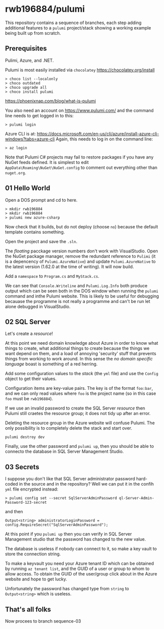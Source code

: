 # rwb196884/pulumi

This repository contains a sequence of branches, each step adding additional features to a `pulumi` project/stack
showing a working example being built up from scratch.

## Prerequisites

Pulimi, Azure, and .NET.

Pulumi is most easily installed via `chocolatey` https://chocolatey.org/install
```
> choco list --localonly
> choco outdated
> choco upgrade all
> choco install pulumi
```

https://phoenixnap.com/blog/what-is-pulumi

You also need an account on https://www.pulumi.com/ and the command line needs to get logged in to this:
```
> pulumi login
```

Azure CLI is at: https://docs.microsoft.com/en-us/cli/azure/install-azure-cli-windows?tabs=azure-cli
Again, this needs to log in on the command line:
```
> az login
```

Note that Pulumi C# projects may fail to restore packages if you have any NuGet feeds defined.
It is simplest to edit `AppData\Roaming\NuGet\NuGet.config` to comment out everything
other than `nuget.org`.

## 01 Hello World

Open a DOS prompt and cd to here.
```
> mkdir rwb196884
> mkdir rwb196884
> pulumi new azure-csharp
```

Now check that it builds, but do not deploy (choose `no`) because the default template contains something.

Open the project and save the `.sln`.

The _floating_ pacckage version numbers don't work with VisualStudio.
Open the NuGet package manager, remove the redundant reference to `Pulimi` 
(it is a depencency of `Pulumi.AzureNative`) and update `Pulumi.AzureNative`
to the latest version (1.62.0 at the time of writing). It will now build.

Add a `namespace` to `Program.cs` and `MyStack.cs`.

We can see that `Console.Writeline` and `Pulumi.Log.Info` both produce output
which can be seen both in the DOS window when running the `pulumi` command
and inthe Pulumi website.
This is likely to be useful for debugging becauase the programme is not really 
a programme and can't be run let alone debugged in VisualStudio.

## 02 SQL Server

Let's create a _resource_!

At this point we need domain knowledge about Azure in order to know what things to create, 
what additional things to create because the things we want depend on them,
and a load of annoying 'security' stuff that prevents things from working to work around.
In this sense the _no domain specific language_ boast is something of a red herring.

Add some configuration values to the _stack_ (the `yml` file) and use the `Config` object to get their values.

Configuration items are key-value pairs. The key is of the format `foo:bar`, and we can only read values where `foo` is the project name
(so in this case `foo` must be `rwb196884`).

If we use an invalid password to create the SQL Server _resource_ then Pulumi still craetes the resource group; it does not tidy up after an error.

Deleting the resource group in the Azure website will confuse Pulumi.
The only possibility is to completely delete the stack and start over.
```
pulumi destroy dev
```

Finally, use the other password and `pulumi up`, then you should be able to connecto the database in SQL Server Management Studio.

## 03 Secrets

I suppose you don't like that SQL Server administrator password hard-coded in the source and in the repository?
Well we can put it in the confih `yml` file encrypted instead:
```
> pulumi config set --secret SqlServerAdminPassword ql-Server-Admin-Password-123-secret
```
and then
```
Output<string> administratorLoginPassword = config.RequireSecret("SqlServerAdminPassword");
```

At this point if you `pulumi up` then you can verify in SQL Server Management studio that the password has changed to the new value.

The database is useless if nobody can connect to it, so make a key vault to store the connection string.

To make a keyvault you need your Azure tenant ID which can be obtained by running `az tenant list`, and the GUID of a user or group to whom to allow access.
To obtain the GUID of the user/group click about in the Azure website and hope to get lucky.

Unfortunately the password has changed type from `string` to `Output<string>` which is useless.


## That's all folks

Now procees to branch sequence-03